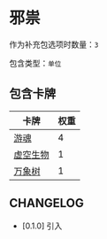 # 邪祟

作为补充包选项时数量：`3`

包含类型：`单位`

## 包含卡牌

卡牌 | 权重
--- | ---
[游魂](../卡牌/游魂.md) | 4
[虚空生物](../卡牌/虚空生物.md) | 1
[万象树](../卡牌/万象树.md) | 1

## CHANGELOG

- [0.1.0] 引入
